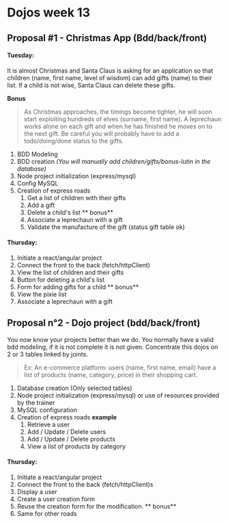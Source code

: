 # Dojos week 13

  
## Proposal #1 - Christmas App (Bdd/back/front)
#### Tuesday:


It is almost Christmas and Santa Claus is asking for an application so that children (name, first name, level of wisdom) can add gifts (name) to their list.
If a child is not wise, Santa Claus can delete these gifts. 

**Bonus**
> As Christmas approaches, the timings become tighter, he will soon start exploiting hundreds of elves (surname, first name). A leprechaun works alone on each gift and when he has finished he moves on to the next gift. Be careful you will probably have to add a todo/doing/done status to the gifts.

 1. BDD Modeling
 2. BDD creation _(You will manually add children/gifts/bonus-lutin in the database)_
 3. Node project initialization (express/mysql)
 4. Config MySQL
 5. Creation of express roads
	 1. Get a list of children with their gifts
	 2. Add a gift 
	 3. Delete a child's list
	 ** bonus**
	 4. Associate a leprechaun with a gift
	 5. Validate the manufacture of the gift (status gift table ok) 

  

#### Thursday:

 1. Initiate a react/angular project
 2. Connect the front to the back (fetch/httpClient)
 3. View the list of children and their gifts
 4. Button for deleting a child's list
 5. Form for adding gifts for a child
 ** bonus**
 6. View the pixie list
 7. Associate a leprechaun with a gift

  
## Proposal n°2 - Dojo project (bdd/back/front)

  You now know your projects better than we do. 
  You normally have a valid bdd modeling, if it is not complete it is not given. 
  Concentrate this dojos on 2 or 3 tables linked by joints. 

> Ex: An e-commerce platform: users (name, first name, email) have a list of products (name, category, price) in their shopping cart.

 1. Database creation (Only selected tables) 
 2. Node project initialization (express/mysql) or use of resources provided by the trainer
 3. MySQL configuration
 4. Creation of express roads
	 **example**
	 1. Retrieve a user
	 2. Add / Update / Delete users
	 3. Add / Update / Delete products
	 4. View a list of products by category

  

#### Thursday:

 1. Initiate a react/angular project
 2. Connect the front to the back (fetch/httpClient)s
 3. Display a user
 4. Create a user creation form
 5. Reuse the creation form for the modification.
 ** bonus**
 7. Same for other roads
